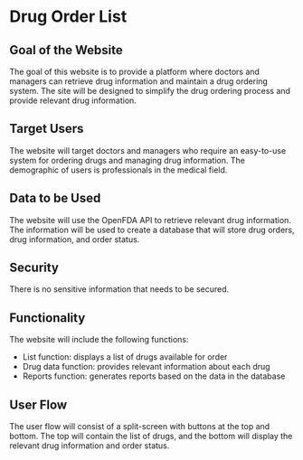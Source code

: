 # Drug Order List

## Goal of the Website
The goal of this website is to provide a platform where doctors and managers can retrieve drug information and maintain a drug ordering system. The site will be designed to simplify the drug ordering process and provide relevant drug information.

## Target Users
The website will target doctors and managers who require an easy-to-use system for ordering drugs and managing drug information. The demographic of users is professionals in the medical field.

## Data to be Used
The website will use the OpenFDA API to retrieve relevant drug information. The information will be used to create a database that will store drug orders, drug information, and order status.

## Security
There is no sensitive information that needs to be secured.

## Functionality
The website will include the following functions:
- List function: displays a list of drugs available for order
- Drug data function: provides relevant information about each drug
- Reports function: generates reports based on the data in the database

## User Flow
The user flow will consist of a split-screen with buttons at the top and bottom. The top will contain the list of drugs, and the bottom will display the relevant drug information and order status.